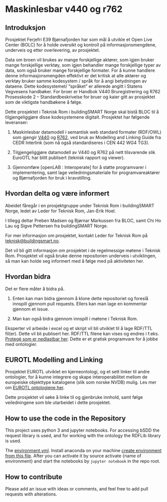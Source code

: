 # Maskinlesbar v440 og r762

## Introduksjon

Prosjektet Ferjefri E39 Bjørnafjorden har som mål å utvikle et Open Live Center (BOLC) for å holde oversikt og kontroll på informasjonsmengdene, underveis og etter overlevering, av prosjektet.

Data om broen vil brukes av mange forskjellige aktører, som igjen bruker mange forskjellige verktøy, som igjen behandler mange forskjellige typer av data, som også bruker mange forskjellige formater. For å kunne handlere denne informasjonsmengden effektivt er det kritisk at alle aktører og verktøy bruker samme kodesystem / språk for å angi betydningen av dataene. Dette kodesystemet/ “språket” er allerede angitt i Statens Vegvesens handbøker. For broer er Handbok V440 Bruregistrering og R762 Prosesskode 2 – Standardbeskrivelse for bruer og kaier gitt av prosjektet som de viktigste handbøkene å følge.

Dette prosjektet i Teknisk Rom i buildingSMART Norge skal bistå BLOC til å tilgjengeliggjøre disse kodesystemene digitalt. Prosjektet har følgende leveranser:

1) Maskinlesbar datamodell i semantisk web standard formater (RDF/OWL) som gjengir [V440](handboker/v440) og [R762](handboker/r762), ved bruk av Modelling and Linking Guide fra CEDR Interlink (som nå også standardiseres i CEN 442 WG4 TG3).

2) Tilgjengeliggjøre datamodell av V440 og R762 på nett tilsvarende slik EuroOTL har blitt publisert (teknisk rapport og viewer).

3) Gjennomføre [openLAB : Interoperate] for å støtte programvarer i implementering, samt lage veiledningsmateriale for programvareaktører og Bjørnafjorden for bruk i kravstilling.

## Hvordan delta og være informert
Abeidet fåregår i en prosjektgruppe under Teknisk Rom i buildingSMART Norge, ledet av Leder for Teknisk Rom, Jan-Erik Hoel.

I tillegg deltar Preben Madsen og Bjørnar Markussen fra BLOC, samt Chi Ho Lau og Sigve Pettersen fra buildingSMART Norge.

For mer informasjon om prosjektet, kontakt Leder for Teknisk Rom på [teknisk@buildingsmart.no](teknisk@buildingsmart.no).

Det vil bli gitt informasjon om prosjektet i de regelmessige møtene i Teknisk Rom. Prosjektet vil også bruke denne repositorien underveis i utviklingen, så man kan holde seg informert med å følge med på aktiviteten her.

## Hvordan bidra
Det er flere måter å bidra på.

1) Enten kan man bidra gjennom å klone dette repositoriet og foreslå innspill gjennom pull requests. Ellers kan man lage en kommentar gjennom et issue.

2) Man kan også bidra gjennom innspill i møtene i Teknisk Rom.

Eksperter vil arbeide i excel og et skript vil bli utviklet til å lage RDF/TTL fil(er). Dette vil bli publisert her. RDF/TTL filene kan vises og endres i f.eks. [Protegé som er nedlastbar her](https://protege.stanford.edu/). Dette er et gratisk programvare for å jobbe med ontologier.

## EUROTL Modelling and Linking

Prosjektet EUROTL utviklet en kjerneontologi, og et sett linker til andre ontologier, for å kunne integrere og skape interoperabilitet mellom de europeiske objekttype katalogene (slik som norske NVDB) mulig. Les mer om [EUROTL ontologiene her](https://www.roadotl.eu/static/eurotl-ontologies/index.html).

Dette prosjektet vil søke å linke til og gjenbruke innhold, samt følge veiledningene som ble utarbeidet i dette prosjektet.

## How to use the code in the Repository

This project uses python 3 and jupyter notebooks. For accessing bSDD the request library is used, and for working with the ontology the RDFLib library is used.

The [environment.yml](environment.yml). Install anaconda on your machine [create environment from this file](https://docs.conda.io/projects/conda/en/latest/user-guide/tasks/manage-environments.html#creating-an-environment-from-an-environment-yml-file). After you can activate it by source activate {name of environment} and start the notebooks by ```jupyter notebook``` in the repo root.

## How to contribute
Please add an issue with ideas or comments, and feel free to add pull requests with alterations.
